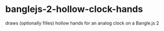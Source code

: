 # banglejs-2-hollow-clock-hands
 draws (optionally filles) hollow hands for an analog clock on a Bangle.js 2
